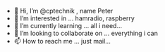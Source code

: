 - 👋 Hi, I’m @cptechnik , name Peter
- 👀 I’m interested in ... hamradio, raspberry
- 🌱 I’m currently learning ... all i need...
- 💞️ I’m looking to collaborate on ... everything i can
- 📫 How to reach me ... just mail...

<!---
cptechnik/cptechnik is a ✨ special ✨ repository because its `README.md` (this file) appears on your GitHub profile.
You can click the Preview link to take a look at your changes.
--->
